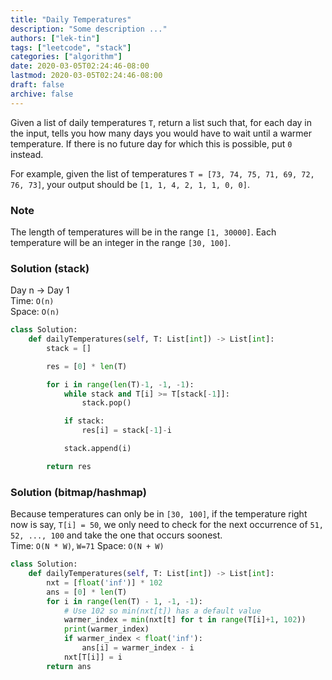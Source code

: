 ```yaml
---
title: "Daily Temperatures"
description: "Some description ..."
authors: ["lek-tin"]
tags: ["leetcode", "stack"]
categories: ["algorithm"]
date: 2020-03-05T02:24:46-08:00
lastmod: 2020-03-05T02:24:46-08:00
draft: false
archive: false
---
```

Given a list of daily temperatures `T`, return a list such that, for each day in the input, tells you how many days you would have to wait until a warmer temperature. If there is no future day for which this is possible, put `0` instead.  

For example, given the list of temperatures `T = [73, 74, 75, 71, 69, 72, 76, 73]`, your output should be `[1, 1, 4, 2, 1, 1, 0, 0]`.

### Note

The length of temperatures will be in the range `[1, 30000]`. Each temperature will be an integer in the range `[30, 100]`.

### Solution (stack)

Day n -> Day 1  
Time: `O(n)`  
Space: `O(n)`  
```python
class Solution:
    def dailyTemperatures(self, T: List[int]) -> List[int]:
        stack = []

        res = [0] * len(T)

        for i in range(len(T)-1, -1, -1):
            while stack and T[i] >= T[stack[-1]]:
                stack.pop()

            if stack:
                res[i] = stack[-1]-i

            stack.append(i)

        return res
```

### Solution (bitmap/hashmap)

Because temperatures can only be in `[30, 100]`, if the temperature right now is say, `T[i] = 50`, we only need to check for the next occurrence of `51, 52, ..., 100` and take the one that occurs soonest.  
Time: `O(N * W)`, `W=71`
Space: `O(N + W)`  
```python
class Solution:
    def dailyTemperatures(self, T: List[int]) -> List[int]:
        nxt = [float('inf')] * 102
        ans = [0] * len(T)
        for i in range(len(T) - 1, -1, -1):
            # Use 102 so min(nxt[t]) has a default value
            warmer_index = min(nxt[t] for t in range(T[i]+1, 102))
            print(warmer_index)
            if warmer_index < float('inf'):
                ans[i] = warmer_index - i
            nxt[T[i]] = i
        return ans
```
